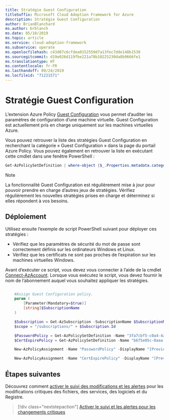 ```yaml
---
title: Stratégie Guest Configuration
titleSuffix: Microsoft Cloud Adoption Framework for Azure
description: Stratégie Guest Configuration
author: BrianBlanchard
ms.author: brblanch
ms.date: 05/10/2019
ms.topic: article
ms.service: cloud-adoption-framework
ms.subservice: operate
ms.openlocfilehash: c43d07c6cfdea0152559d7a13fec7dde148b1530
ms.sourcegitcommit: d19e026d119fbe221a78b10225230da8b9666fe1
ms.translationtype: HT
ms.contentlocale: fr-FR
ms.lasthandoff: 09/24/2019
ms.locfileid: "71221571"
---
```

# <a name="guest-configuration-policy"></a>Stratégie Guest Configuration

L’extension Azure Policy [Guest Configuration](/azure/governance/policy/concepts/guest-configuration) vous permet d’auditer les paramètres de configuration d’une machine virtuelle. Guest Configuration est actuellement pris en charge uniquement sur les machines virtuelles Azure.

Vous pouvez retrouver la liste des stratégies Guest Configuration en recherchant la catégorie « Guest Configuration » dans la page du portail Azure Policy. Vous pouvez également en retrouver la liste en exécutant cette cmdlet dans une fenêtre PowerShell :

```powershell
Get-AzPolicySetDefinition | where-object {$_.Properties.metadata.category -eq "Guest Configuration"}
```

> [!NOTE]
> La fonctionnalité Guest Configuration est régulièrement mise à jour pour pouvoir prendre en charge d’autres jeux de stratégies. Vérifiez régulièrement les nouvelles stratégies prises en charge et déterminez si elles répondent à vos besoins.

<!-- TODO: Update these links when available. 

By default, we recommend enabling the following policies:

- [Preview]: Audit to verify password security settings are set correctly inside Linux and Windows machines.
- Audit to verify that certificates are not nearing expiration on Windows VMs.

-->

## <a name="deployment"></a>Déploiement

Utilisez ensuite l’exemple de script PowerShell suivant pour déployer ces stratégies :

- Vérifiez que les paramètres de sécurité du mot de passe sont correctement définis sur les ordinateurs Windows et Linux.
- Vérifiez que les certificats ne sont pas proches de l’expiration sur les machines virtuelles Windows.

 Avant d’exécuter ce script, vous devez vous connecter à l’aide de la cmdlet [Connect-AzAccount](https://docs.microsoft.com/powershell/module/az.accounts/connect-azaccount?view=azps-2.1.0). Lorsque vous exécutez le script, vous devez fournir le nom de l’abonnement auquel vous souhaitez appliquer les stratégies.

```powershell

    #Assign Guest Configuration policy.
    param (
        [Parameter(Mandatory=$true)]
        [string]$SubscriptionName
    )

    $Subscription = Get-AzSubscription -SubscriptionName $SubscriptionName
    $scope = "/subscriptions/" + $Subscription.Id

    $PasswordPolicy = Get-AzPolicySetDefinition -Name "3fa7cbf5-c0a4-4a59-85a5-cca4d996d5a6"
    $CertExpirePolicy = Get-AzPolicySetDefinition -Name "b6f5e05c-0aaa-4337-8dd4-357c399d12ae"

    New-AzPolicyAssignment -Name "PasswordPolicy" -DisplayName "[Preview]: Audit that password security settings are set correctly inside Linux and Windows machines" -Scope $scope -PolicySetDefinition $PasswordPolicy -AssignIdentity -Location eastus

    New-AzPolicyAssignment -Name "CertExpirePolicy" -DisplayName "[Preview]: Audit that certificates are not expiring on Windows VMs" -Scope $scope -PolicySetDefinition $CertExpirePolicy -AssignIdentity -Location eastus

```

## <a name="next-steps"></a>Étapes suivantes

Découvrez comment [activer le suivi des modifications et les alertes](./enable-tracking-alerting.md) pour les modifications critiques des fichiers, des services, des logiciels et du Registre.

> [!div class="nextstepaction"]
> [Activer le suivi et les alertes pour les changements critiques](./enable-tracking-alerting.md)
